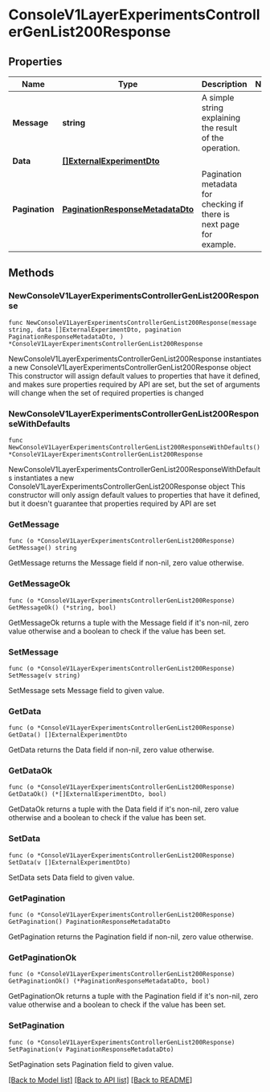 # ConsoleV1LayerExperimentsControllerGenList200Response

## Properties

Name | Type | Description | Notes
------------ | ------------- | ------------- | -------------
**Message** | **string** | A simple string explaining the result of the operation. | 
**Data** | [**[]ExternalExperimentDto**](ExternalExperimentDto.md) |  | 
**Pagination** | [**PaginationResponseMetadataDto**](PaginationResponseMetadataDto.md) | Pagination metadata for checking if there is next page for example. | 

## Methods

### NewConsoleV1LayerExperimentsControllerGenList200Response

`func NewConsoleV1LayerExperimentsControllerGenList200Response(message string, data []ExternalExperimentDto, pagination PaginationResponseMetadataDto, ) *ConsoleV1LayerExperimentsControllerGenList200Response`

NewConsoleV1LayerExperimentsControllerGenList200Response instantiates a new ConsoleV1LayerExperimentsControllerGenList200Response object
This constructor will assign default values to properties that have it defined,
and makes sure properties required by API are set, but the set of arguments
will change when the set of required properties is changed

### NewConsoleV1LayerExperimentsControllerGenList200ResponseWithDefaults

`func NewConsoleV1LayerExperimentsControllerGenList200ResponseWithDefaults() *ConsoleV1LayerExperimentsControllerGenList200Response`

NewConsoleV1LayerExperimentsControllerGenList200ResponseWithDefaults instantiates a new ConsoleV1LayerExperimentsControllerGenList200Response object
This constructor will only assign default values to properties that have it defined,
but it doesn't guarantee that properties required by API are set

### GetMessage

`func (o *ConsoleV1LayerExperimentsControllerGenList200Response) GetMessage() string`

GetMessage returns the Message field if non-nil, zero value otherwise.

### GetMessageOk

`func (o *ConsoleV1LayerExperimentsControllerGenList200Response) GetMessageOk() (*string, bool)`

GetMessageOk returns a tuple with the Message field if it's non-nil, zero value otherwise
and a boolean to check if the value has been set.

### SetMessage

`func (o *ConsoleV1LayerExperimentsControllerGenList200Response) SetMessage(v string)`

SetMessage sets Message field to given value.


### GetData

`func (o *ConsoleV1LayerExperimentsControllerGenList200Response) GetData() []ExternalExperimentDto`

GetData returns the Data field if non-nil, zero value otherwise.

### GetDataOk

`func (o *ConsoleV1LayerExperimentsControllerGenList200Response) GetDataOk() (*[]ExternalExperimentDto, bool)`

GetDataOk returns a tuple with the Data field if it's non-nil, zero value otherwise
and a boolean to check if the value has been set.

### SetData

`func (o *ConsoleV1LayerExperimentsControllerGenList200Response) SetData(v []ExternalExperimentDto)`

SetData sets Data field to given value.


### GetPagination

`func (o *ConsoleV1LayerExperimentsControllerGenList200Response) GetPagination() PaginationResponseMetadataDto`

GetPagination returns the Pagination field if non-nil, zero value otherwise.

### GetPaginationOk

`func (o *ConsoleV1LayerExperimentsControllerGenList200Response) GetPaginationOk() (*PaginationResponseMetadataDto, bool)`

GetPaginationOk returns a tuple with the Pagination field if it's non-nil, zero value otherwise
and a boolean to check if the value has been set.

### SetPagination

`func (o *ConsoleV1LayerExperimentsControllerGenList200Response) SetPagination(v PaginationResponseMetadataDto)`

SetPagination sets Pagination field to given value.



[[Back to Model list]](../README.md#documentation-for-models) [[Back to API list]](../README.md#documentation-for-api-endpoints) [[Back to README]](../README.md)


